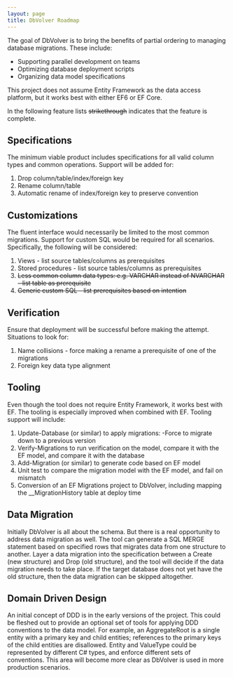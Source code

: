 ```yaml
---
layout: page
title: DbVolver Roadmap
---
```


The goal of DbVolver is to bring the benefits of partial ordering to managing database migrations. These include:

- Supporting parallel development on teams
- Optimizing database deployment scripts
- Organizing data model specifications

This project does not assume Entity Framework as the data access platform, but it works best with either EF6 or EF Core.

In the following feature lists ~~strikethrough~~ indicates that the feature is complete.

## Specifications

The minimum viable product includes specifications for all valid column types and common operations. Support will be added for:

1. Drop column/table/index/foreign key
2. Rename column/table
3. Automatic rename of index/foreign key to preserve convention

## Customizations

The fluent interface would necessarily be limited to the most common migrations. Support for custom SQL would be required for all scenarios. Specifically, the following will be considered:

1. Views - list source tables/columns as prerequisites
2. Stored procedures - list source tables/columns as prerequisites
3. ~~Less common column data types: e.g. VARCHAR instead of NVARCHAR - list table as prerequisite~~
4. ~~Generic custom SQL - list prerequisites based on intention~~

## Verification

Ensure that deployment will be successful before making the attempt. Situations to look for:

1. Name collisions - force making a rename a prerequisite of one of the migrations
2. Foreign key data type alignment

## Tooling

Even though the tool does not require Entity Framework, it works best with EF. The tooling is especially improved when combined with EF. Tooling support will include:

1. Update-Database (or similar) to apply migrations: -Force to migrate down to a previous version
2. Verify-Migrations to run verification on the model, compare it with the EF model, and compare it with the database
3. Add-Migration (or similar) to generate code based on EF model
4. Unit test to compare the migration model with the EF model, and fail on mismatch
5. Conversion of an EF Migrations project to DbVolver, including mapping the __MigrationHistory table at deploy time

## Data Migration

Initially DbVolver is all about the schema. But there is a real opportunity to address data migration as well. The tool can generate a SQL MERGE statement based on specified rows that migrates data from one structure to another. Layer a data migration into the specification between a Create (new structure) and Drop (old structure), and the tool will decide if the data migration needs to take place. If the target database does not yet have the old structure, then the data migration can be skipped altogether.

## Domain Driven Design

An initial concept of DDD is in the early versions of the project. This could be fleshed out to provide an optional set of tools for applying DDD conventions to the data model. For example, an AggregateRoot is a single entity with a primary key and child entities; references to the primary keys of the child entities are disallowed. Entity and ValueType could be represented by different C# types, and enforce different sets of conventions. This area will become more clear as DbVolver is used in more production scenarios.